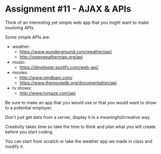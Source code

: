 # Assignment #11 - AJAX & APIs

Think of an interesting yet simple web app that you might want to make involving APIs.

Some simple APIs are:
* weather: 
  * https://www.wunderground.com/weather/api/
  * http://openweathermap.org/api
* music: 
  * https://developer.spotify.com/web-api/
* movies:
  * http://www.omdbapi.com/
  * https://www.themoviedb.org/documentation/api
* tv shows:
  * http://www.tvmaze.com/api

Be sure to make an app that you would use or that you would want to show to a potential employer.

Don't just get data from a server, display it in a meaningful/creative way.

Creativity takes time so take the time to think and plan what you will create before you start coding.

You can start from scratch or take the weather app we made in class and modify it.
